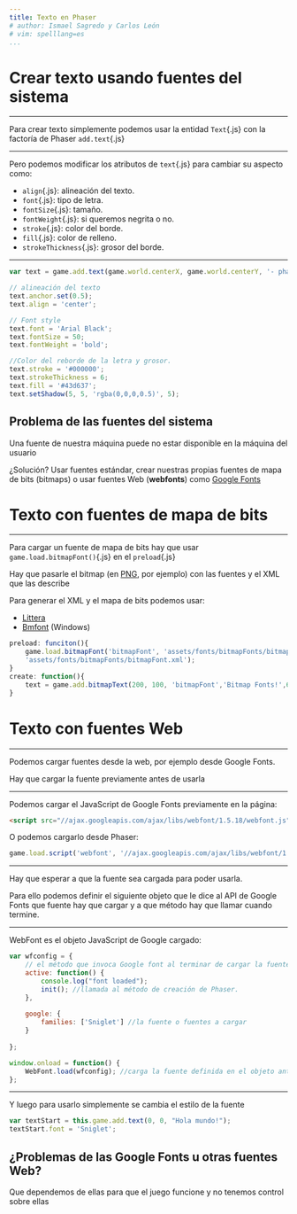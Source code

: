 ```yaml
---
title: Texto en Phaser
# author: Ismael Sagredo y Carlos León
# vim: spelllang=es
...
```



# Crear texto usando fuentes del sistema

---

Para crear texto simplemente podemos usar la entidad `Text`{.js} con la factoría de Phaser `add.text`{.js}

---

Pero podemos modificar los atributos de `text`{.js} para cambiar su aspecto como:

* `align`{.js}: alineación del texto.
* `font`{.js}: tipo de letra.
* `fontSize`{.js}: tamaño.
* `fontWeight`{.js}: si queremos negrita o no.
* `stroke`{.js}: color del borde.
* `fill`{.js}: color de relleno.
* `strokeThickness`{.js}: grosor del borde.

---

```js
var text = game.add.text(game.world.centerX, game.world.centerY, '- phaser text stroke -');

// alineación del texto
text.anchor.set(0.5);
text.align = 'center';

// Font style
text.font = 'Arial Black';
text.fontSize = 50;
text.fontWeight = 'bold';

//Color del reborde de la letra y grosor.
text.stroke = '#000000';
text.strokeThickness = 6;
text.fill = '#43d637';
text.setShadow(5, 5, 'rgba(0,0,0,0.5)', 5);
```

## Problema de las fuentes del sistema


Una fuente de nuestra máquina puede no estar disponible en la máquina del
usuario

¿Solución? Usar fuentes estándar, crear nuestras propias fuentes de mapa de
bits (bitmaps) o usar fuentes Web (**webfonts**) como [Google
Fonts](https://fonts.google.com/)


# Texto con fuentes de mapa de bits

---

Para cargar un fuente de mapa de bits hay que usar `game.load.bitmapFont()`{.js} en el
`preload`{.js}

Hay que pasarle el bitmap (en
[PNG](https://es.wikipedia.org/wiki/Portable_Network_Graphics), por ejemplo)
con las fuentes y el XML que las describe

Para generar el XML y el mapa de bits podemos usar:

- [Littera](http://kvazars.com/littera/)
- [Bmfont](http://www.angelcode.com/products/bmfont/) (Windows) 

```js
preload: funciton(){
    game.load.bitmapFont('bitmapFont', 'assets/fonts/bitmapFonts/bitmapFont.png', 
	'assets/fonts/bitmapFonts/bitmapFont.xml');
}
create: function(){
    text = game.add.bitmapText(200, 100, 'bitmapFont','Bitmap Fonts!',64);
}
```


# Texto con fuentes Web

---

Podemos cargar fuentes desde la web, por ejemplo desde Google Fonts.

Hay que cargar la fuente previamente antes de usarla

---

Podemos cargar el JavaScript de Google Fonts previamente en la página:

```html
<script src="//ajax.googleapis.com/ajax/libs/webfont/1.5.18/webfont.js"></script>
```

O podemos cargarlo desde Phaser:

```js
game.load.script('webfont', '//ajax.googleapis.com/ajax/libs/webfont/1.4.7/webfont.js');
```

---


Hay que esperar a que la fuente sea cargada para poder usarla.

Para ello podemos definir el siguiente objeto que le dice al API de Google Fonts que fuente hay que cargar y a que método hay
que llamar cuando termine. 

---

WebFont es el objeto JavaScript de Google cargado:

```js
var wfconfig = {
    // el método que invoca Google font al terminar de cargar la fuente.
    active: function() { 
        console.log("font loaded");
        init(); //llamada al método de creación de Phaser.
    },
 
    google: {
        families: ['Sniglet'] //la fuente o fuentes a cargar
    }
 
};

window.onload = function() {
	WebFont.load(wfconfig); //carga la fuente definida en el objeto anterior.
};
```

---


Y luego para usarlo simplemente se cambia el estilo de la fuente

```js
var textStart = this.game.add.text(0, 0, "Hola mundo!");
textStart.font = 'Sniglet';
```

## ¿Problemas de las Google Fonts u otras fuentes Web?

Que dependemos de ellas para que el juego funcione y no tenemos control sobre ellas

